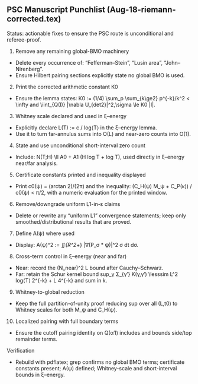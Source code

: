 ## PSC Manuscript Punchlist (Aug-18-riemann-corrected.tex)

Status: actionable fixes to ensure the PSC route is unconditional and referee-proof.

1) Remove any remaining global-BMO machinery
- Delete every occurrence of: “Fefferman–Stein”, “Lusin area”, “John–Nirenberg”.
- Ensure Hilbert pairing sections explicitly state no global BMO is used.

2) Print the corrected arithmetic constant K0
- Ensure the lemma states: K0 := (1/4) \sum_p \sum_{k\ge2} p^{-k}/k^2 < \infty and \iint_{Q(I)} |\nabla U_{det2}|^2\,\sigma \le K0 |I|.

3) Whitney scale declared and used in ξ–energy
- Explicitly declare L(T) := c / log⟨T⟩ in the ξ–energy lemma.
- Use it to turn far-annulus sums into O(L) and near-zero counts into O(1).

4) State and use unconditional short-interval zero count
- Include: N(T;H) \ll A0 + A1 (H log T + log T), used directly in ξ–energy near/far analysis.

5) Certificate constants printed and inequality displayed
- Print c0(ψ) = (arctan 2)/(2π) and the inequality: (C_H(ψ) M_ψ + C_P(κ)) / c0(ψ) < π/2, with a numeric evaluation for the printed window.

6) Remove/downgrade uniform L1-in-ε claims
- Delete or rewrite any “uniform L1” convergence statements; keep only smoothed/distributional results that are proved.

7) Define A(ψ) where used
- Display: A(ψ)^2 := ∬_{R^2_+} |∇(P_σ * ψ)|^2 σ dt dσ.

8) Cross-term control in ξ–energy (near and far)
- Near: record the (N_near)^2 L bound after Cauchy–Schwarz.
- Far: retain the Schur kernel bound sup_γ Σ_{γ′} K(γ,γ′) \lesssim L^2 log⟨T⟩ 2^{-k} + L 4^{-k} and sum in k.

9) Whitney-to-global reduction
- Keep the full partition-of-unity proof reducing sup over all (L,t0) to Whitney scales for both M_ψ and C_H(ψ).

10) Localized pairing with full boundary terms
- Ensure the cutoff pairing identity on Q(α′I) includes and bounds side/top remainder terms.

Verification
- Rebuild with pdflatex; grep confirms no global BMO terms; certificate constants present; A(ψ) defined; Whitney-scale and short-interval bounds in ξ–energy.


